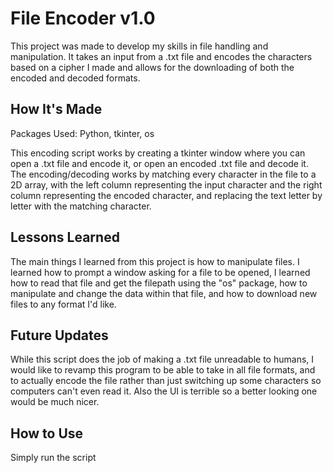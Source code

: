 # File Encoder v1.0
This project was made to develop my skills in file handling and manipulation. It takes an input from a .txt file and encodes the characters based on a cipher I made and allows for the downloading of both the encoded and decoded formats.

## How It's Made

Packages Used: Python, tkinter, os

This encoding script works by creating a tkinter window where you can open a .txt file and encode it, or open an encoded .txt file and decode it. The encoding/decoding works by matching every character in the file to a 2D array, with the left column representing the input character and the right column representing the encoded character, and replacing the text letter by letter with the matching character.


## Lessons Learned

The main things I learned from this project is how to manipulate files. I learned how to prompt a window asking for a file to be opened, I learned how to read that file and get the filepath using the "os" package, how to manipulate and change the data within that file, and how to download new files to any format I'd like.

## Future Updates

While this script does the job of making a .txt file unreadable to humans, I would like to revamp this program to be able to take in all file formats, and to actually encode the file rather than just switching up some characters so computers can't even read it. Also the UI is terrible so a better looking one would be much nicer.

## How to Use

Simply run the script
